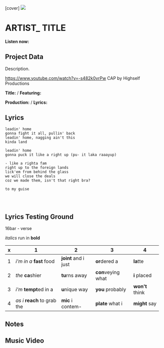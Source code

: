 [cover] ![](57175019_319474918741616_8502199518755923887_n.jpg)

# ARTIST_ TITLE

**Listen now:** 

## Project Data

Description.

https://www.youtube.com/watch?v=-s482k0vrPw CAP by Highself Productions


**Title:**  / **Featuring:** 

**Production:**  / **Lyrics:** 

## Lyrics

```
leadin' home
gonna fight it all, pullin' back
leadin' home, nagging ain't this
kinda land

leadin' home
gonna puck it like a right up (pu- it laka raaayup)

- like a righta fam
right up to the foreign lands 
lick'em from behind the glass 
we will close the deals
coz we made them, isn't that right bra?

to my guise




```

## Lyrics Testing Ground

16bar - verse

*italics* run in
**bold**

| x | 1 | 2 | 3 | 4 |
|---|---|---|---|---|
| 1 | *i'm in a* **fast** food | **joint** and i just  | **or**dered a  | **la**tte  |
| 2 | *the* **ca**shier | **tu**rns away  |  **con**veying what |  **i** placed |
| 3 | *i'm* **tempt**ed in a | **u**nique way  |  **you** probably |  **won't** think |
| 4 | *as i* **reach** to grab the |  **mic** i contem-  | **plate** what i | **might** say |

## Notes

## Music Video
